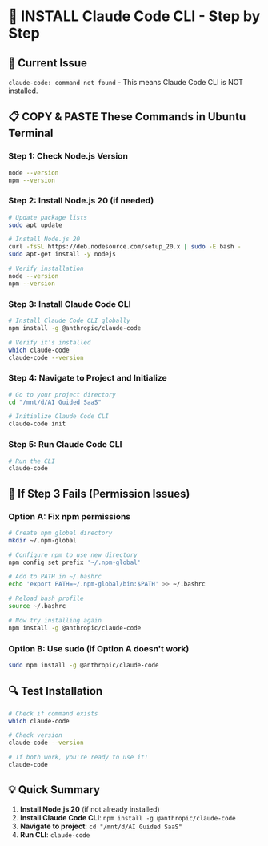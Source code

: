 # 🚀 INSTALL Claude Code CLI - Step by Step

## 🔧 **Current Issue**
`claude-code: command not found` - This means Claude Code CLI is NOT installed.

## 📋 **COPY & PASTE These Commands in Ubuntu Terminal**

### **Step 1: Check Node.js Version**
```bash
node --version
npm --version
```

### **Step 2: Install Node.js 20 (if needed)**
```bash
# Update package lists
sudo apt update

# Install Node.js 20
curl -fsSL https://deb.nodesource.com/setup_20.x | sudo -E bash -
sudo apt-get install -y nodejs

# Verify installation
node --version
npm --version
```

### **Step 3: Install Claude Code CLI**
```bash
# Install Claude Code CLI globally
npm install -g @anthropic/claude-code

# Verify it's installed
which claude-code
claude-code --version
```

### **Step 4: Navigate to Project and Initialize**
```bash
# Go to your project directory
cd "/mnt/d/AI Guided SaaS"

# Initialize Claude Code CLI
claude-code init
```

### **Step 5: Run Claude Code CLI**
```bash
# Run the CLI
claude-code
```

## 🚨 **If Step 3 Fails (Permission Issues)**

### **Option A: Fix npm permissions**
```bash
# Create npm global directory
mkdir ~/.npm-global

# Configure npm to use new directory
npm config set prefix '~/.npm-global'

# Add to PATH in ~/.bashrc
echo 'export PATH=~/.npm-global/bin:$PATH' >> ~/.bashrc

# Reload bash profile
source ~/.bashrc

# Now try installing again
npm install -g @anthropic/claude-code
```

### **Option B: Use sudo (if Option A doesn't work)**
```bash
sudo npm install -g @anthropic/claude-code
```

## 🔍 **Test Installation**
```bash
# Check if command exists
which claude-code

# Check version
claude-code --version

# If both work, you're ready to use it!
claude-code
```

## 💡 **Quick Summary**
1. **Install Node.js 20** (if not already installed)
2. **Install Claude Code CLI**: `npm install -g @anthropic/claude-code`
3. **Navigate to project**: `cd "/mnt/d/AI Guided SaaS"`
4. **Run CLI**: `claude-code`
